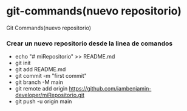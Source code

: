 # git-commands(nuevo repositorio)
Git Commands(nuevo repositorio)

### Crear un nuevo repositorio desde la linea de comandos

- echo "# miRepositorio" >> README.md
- git init
- git add README.md
- git commit -m "first commit"
- git branch -M main
- git remote add origin https://github.com/iambenjamin-developer/miRepositorio.git
- git push -u origin main
